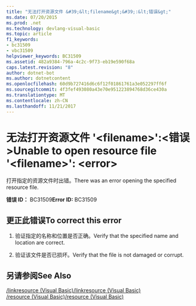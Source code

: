 ```yaml
---
title: "无法打开资源文件 &#39;&lt;filename&gt;&#39;:&lt;错误&gt;"
ms.date: 07/20/2015
ms.prod: .net
ms.technology: devlang-visual-basic
ms.topic: article
f1_keywords:
- bc31509
- vbc31509
helpviewer_keywords: BC31509
ms.assetid: 482a9384-796a-4c2c-9f73-eb19e590f68a
caps.latest.revision: "8"
author: dotnet-bot
ms.author: dotnetcontent
ms.openlocfilehash: 60d9b727416d6c6f12f01861761a3e052297ff6f
ms.sourcegitcommit: 4f3fef493080a43e70e951223894768d36ce430a
ms.translationtype: MT
ms.contentlocale: zh-CN
ms.lasthandoff: 11/21/2017
---
```

# <a name="unable-to-open-resource-file-39ltfilenamegt39-lterrorgt"></a><span data-ttu-id="be121-102">无法打开资源文件 &#39;&lt;filename&gt;&#39;:&lt;错误&gt;</span><span class="sxs-lookup"><span data-stu-id="be121-102">Unable to open resource file &#39;&lt;filename&gt;&#39;: &lt;error&gt;</span></span>
<span data-ttu-id="be121-103">打开指定的资源文件时出错。</span><span class="sxs-lookup"><span data-stu-id="be121-103">There was an error opening the specified resource file.</span></span>  
  
 <span data-ttu-id="be121-104">**错误 ID：** BC31509</span><span class="sxs-lookup"><span data-stu-id="be121-104">**Error ID:** BC31509</span></span>  
  
## <a name="to-correct-this-error"></a><span data-ttu-id="be121-105">更正此错误</span><span class="sxs-lookup"><span data-stu-id="be121-105">To correct this error</span></span>  
  
1.  <span data-ttu-id="be121-106">验证指定的名称和位置是否正确。</span><span class="sxs-lookup"><span data-stu-id="be121-106">Verify that the specified name and location are correct.</span></span>  
  
2.  <span data-ttu-id="be121-107">验证该文件是否已损坏。</span><span class="sxs-lookup"><span data-stu-id="be121-107">Verify that the file is not damaged or corrupt.</span></span>  
  
## <a name="see-also"></a><span data-ttu-id="be121-108">另请参阅</span><span class="sxs-lookup"><span data-stu-id="be121-108">See Also</span></span>  
 [<span data-ttu-id="be121-109">/linkresource (Visual Basic)</span><span class="sxs-lookup"><span data-stu-id="be121-109">/linkresource (Visual Basic)</span></span>](../../visual-basic/reference/command-line-compiler/linkresource.md)  
 [<span data-ttu-id="be121-110">/resource (Visual Basic)</span><span class="sxs-lookup"><span data-stu-id="be121-110">/resource (Visual Basic)</span></span>](../../visual-basic/reference/command-line-compiler/resource.md)
